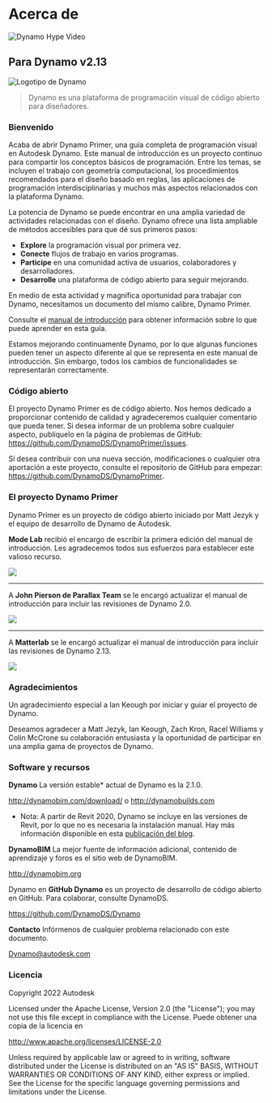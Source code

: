 # Acerca de

![Dynamo Hype Video](https://res.cloudinary.com/marcomontalbano/image/upload/v1658769459/video\_to\_markdown/images/youtube--9vafneOBgYs-c05b58ac6eb4c4700831b2b3070cd403.jpg)

## Para Dynamo v2.13

![Logotipo de Dynamo](images/dynamo\_logo\_dark-trim.jpg)

> Dynamo es una plataforma de programación visual de código abierto para diseñadores.

### Bienvenido

Acaba de abrir Dynamo Primer, una guía completa de programación visual en Autodesk Dynamo. Este manual de introducción es un proyecto continuo para compartir los conceptos básicos de programación. Entre los temas, se incluyen el trabajo con geometría computacional, los procedimientos recomendados para el diseño basado en reglas, las aplicaciones de programación interdisciplinarias y muchos más aspectos relacionados con la plataforma Dynamo.

La potencia de Dynamo se puede encontrar en una amplia variedad de actividades relacionadas con el diseño. Dynamo ofrece una lista ampliable de métodos accesibles para que dé sus primeros pasos:

* **Explore** la programación visual por primera vez.
* **Conecte** flujos de trabajo en varios programas.
* **Participe** en una comunidad activa de usuarios, colaboradores y desarrolladores.
* **Desarrolle** una plataforma de código abierto para seguir mejorando.

En medio de esta actividad y magnífica oportunidad para trabajar con Dynamo, necesitamos un documento del mismo calibre, Dynamo Primer.

Consulte el [manual de introducción](1\_introduction/2-primer-user-guide-dynamo-community-and-platform.md) para obtener información sobre lo que puede aprender en esta guía.

Estamos mejorando continuamente Dynamo, por lo que algunas funciones pueden tener un aspecto diferente al que se representa en este manual de introducción. Sin embargo, todos los cambios de funcionalidades se representarán correctamente.

### Código abierto

El proyecto Dynamo Primer es de código abierto. Nos hemos dedicado a proporcionar contenido de calidad y agradeceremos cualquier comentario que pueda tener. Si desea informar de un problema sobre cualquier aspecto, publíquelo en la página de problemas de GitHub: https://github.com/DynamoDS/DynamoPrimer/issues.

Si desea contribuir con una nueva sección, modificaciones o cualquier otra aportación a este proyecto, consulte el repositorio de GitHub para empezar: https://github.com/DynamoDS/DynamoPrimer.

### El proyecto Dynamo Primer

Dynamo Primer es un proyecto de código abierto iniciado por Matt Jezyk y el equipo de desarrollo de Dynamo de Autodesk.

**Mode Lab** recibió el encargo de escribir la primera edición del manual de introducción. Les agradecemos todos sus esfuerzos para establecer este valioso recurso.

![](images/MODELAB\_Logo.png)

***

A **John Pierson de Parallax Team** se le encargó actualizar el manual de introducción para incluir las revisiones de Dynamo 2.0.

![](images/PRLX\_Logo.jpg)

***

A **Matterlab** se le encargó actualizar el manual de introducción para incluir las revisiones de Dynamo 2.13.

![](images/matterlab\_final-07.jpg)

### Agradecimientos

Un agradecimiento especial a Ian Keough por iniciar y guiar el proyecto de Dynamo.

Deseamos agradecer a Matt Jezyk, Ian Keough, Zach Kron, Racel Williams y Colin McCrone su colaboración entusiasta y la oportunidad de participar en una amplia gama de proyectos de Dynamo.

### Software y recursos

**Dynamo** La versión estable* actual de Dynamo es la 2.1.0.

http://dynamobim.com/download/ o http://dynamobuilds.com

* Nota: A partir de Revit 2020, Dynamo se incluye en las versiones de Revit, por lo que no es necesaria la instalación manual. Hay más información disponible en esta [publicación del blog](https://dynamobim.org/dynamo-core-2-1-release/).

**DynamoBIM** La mejor fuente de información adicional, contenido de aprendizaje y foros es el sitio web de DynamoBIM.

http://dynamobim.org

Dynamo en **GitHub Dynamo** es un proyecto de desarrollo de código abierto en GitHub. Para colaborar, consulte DynamoDS.

https://github.com/DynamoDS/Dynamo

**Contacto** Infórmenos de cualquier problema relacionado con este documento.

Dynamo@autodesk.com

### Licencia

Copyright 2022 Autodesk

Licensed under the Apache License, Version 2.0 (the "License"); you may not use this file except in compliance with the License. Puede obtener una copia de la licencia en

http://www.apache.org/licenses/LICENSE-2.0

Unless required by applicable law or agreed to in writing, software distributed under the License is distributed on an "AS IS" BASIS, WITHOUT WARRANTIES OR CONDITIONS OF ANY KIND, either express or implied. See the License for the specific language governing permissions and limitations under the License.
